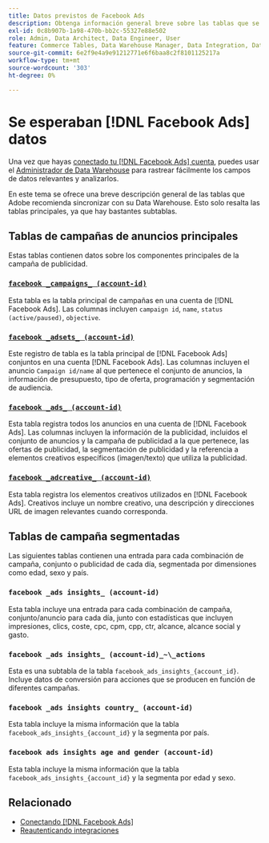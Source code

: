 ```yaml
---
title: Datos previstos de Facebook Ads
description: Obtenga información general breve sobre las tablas que se recomiendan para sincronizar con su Data Warehouse
exl-id: 0c8b907b-1a98-470b-bb2c-55327e88e502
role: Admin, Data Architect, Data Engineer, User
feature: Commerce Tables, Data Warehouse Manager, Data Integration, Data Import/Export
source-git-commit: 6e2f9e4a9e91212771e6f6baa8c2f8101125217a
workflow-type: tm+mt
source-wordcount: '303'
ht-degree: 0%

---
```


# Se esperaban [!DNL Facebook Ads] datos

Una vez que hayas [conectado tu [!DNL Facebook Ads] cuenta](../integrations/facebook-ads.md), puedes usar el [Administrador de Data Warehouse](../../../data-analyst/data-warehouse-mgr/tour-dwm.md) para rastrear fácilmente los campos de datos relevantes y analizarlos.

En este tema se ofrece una breve descripción general de las tablas que Adobe recomienda sincronizar con su Data Warehouse. Esto solo resalta las tablas principales, ya que hay bastantes subtablas.

## Tablas de campañas de anuncios principales

Estas tablas contienen datos sobre los componentes principales de la campaña de publicidad.

### [`facebook _campaigns_ (account-id)`](https://developers.facebook.com/docs/marketing-api/reference/ad-campaign-group)

Esta tabla es la tabla principal de campañas en una cuenta de [!DNL Facebook Ads]. Las columnas incluyen `campaign id`, `name`, `status (active/paused)`, `objective`.

### [`facebook _adsets_ (account-id)`](https://developers.facebook.com/docs/marketing-api/reference/ad-campaign)

Este registro de tabla es la tabla principal de [!DNL Facebook Ads] conjuntos en una cuenta [!DNL Facebook Ads]. Las columnas incluyen el anuncio `Campaign id/name` al que pertenece el conjunto de anuncios, la información de presupuesto, tipo de oferta, programación y segmentación de audiencia.

### [`facebook _ads_ (account-id)`](https://developers.facebook.com/docs/marketing-api/reference/adgroup)

Esta tabla registra todos los anuncios en una cuenta de [!DNL Facebook Ads]. Las columnas incluyen la información de la publicidad, incluidos el conjunto de anuncios y la campaña de publicidad a la que pertenece, las ofertas de publicidad, la segmentación de publicidad y la referencia a elementos creativos específicos (imagen/texto) que utiliza la publicidad.

### [`facebook _adcreative_ (account-id)`](https://developers.facebook.com/docs/marketing-api/reference/ad-creative)

Esta tabla registra los elementos creativos utilizados en [!DNL Facebook Ads]. Creativos incluye un nombre creativo, una descripción y direcciones URL de imagen relevantes cuando corresponda.

## Tablas de campaña segmentadas

Las siguientes tablas contienen una entrada para cada combinación de campaña, conjunto o publicidad de cada día, segmentada por dimensiones como edad, sexo y país.

### `facebook _ads insights_ (account-id)`

Esta tabla incluye una entrada para cada combinación de campaña, conjunto/anuncio para cada día, junto con estadísticas que incluyen impresiones, clics, coste, cpc, cpm, cpp, ctr, alcance, alcance social y gasto.

### `facebook _ads insights_ (account-id)_~\_actions`

Esta es una subtabla de la tabla `facebook_ads_insights_{account_id}`. Incluye datos de conversión para acciones que se producen en función de diferentes campañas.

### `facebook _ads insights country_ (account-id)`

Esta tabla incluye la misma información que la tabla `facebook_ads_insights_{account_id}` y la segmenta por país.

### `facebook ads insights age and gender (account-id)`

Esta tabla incluye la misma información que la tabla `facebook_ads_insights_{account_id}` y la segmenta por edad y sexo.

## Relacionado

* [Conectando [!DNL Facebook Ads]](../integrations/facebook-ads.md)
* [Reautenticando integraciones](https://experienceleague.adobe.com/docs/commerce-knowledge-base/kb/how-to/mbi-reauthenticating-integrations.html)
